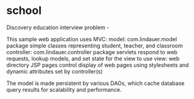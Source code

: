 school
======

Discovery education interview problem - 

This sample web application uses MVC:
	model: com.lindauer.model package
		simple classes representing student, teacher, and classroom
	controller: com.lindauer.controller package
		servlets respond to web requests, lookup models, and 
		set state for the view to use
	view: web directory
		JSP pages control display of web pages using stylesheets 
		and dynamic attributes set by controller(s)

The model is made persistent by various DAOs, which cache database query results for scalability and performance.  
